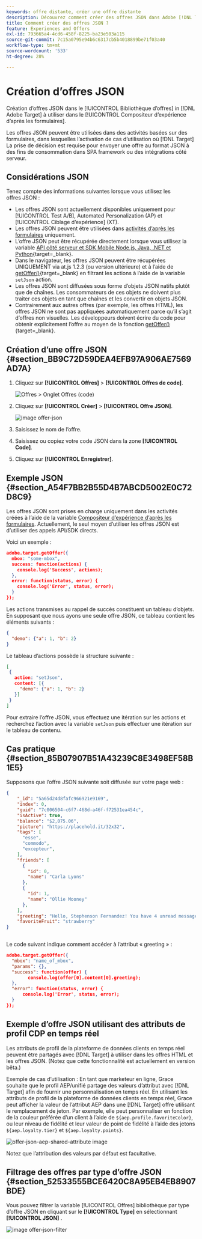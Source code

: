```yaml
---
keywords: offre distante, créer une offre distante
description: Découvrez comment créer des offres JSON dans Adobe [!DNL Target] à utiliser dans le compositeur d’expérience d’après les formulaires.
title: Comment créer des offres JSON ?
feature: Experiences and Offers
exl-id: 793665a4-4cd6-458f-8225-ba23e503a115
source-git-commit: 7c15a0795e94b6c6317cb5b4018899be71f03a40
workflow-type: tm+mt
source-wordcount: '533'
ht-degree: 28%

---
```


# Création d’offres JSON

Création d’offres JSON dans le [!UICONTROL Bibliothèque d’offres] in [!DNL Adobe Target] à utiliser dans le [!UICONTROL Compositeur d’expérience d’après les formulaires].

Les offres JSON peuvent être utilisées dans des activités basées sur des formulaires, dans lesquelles l’activation de cas d’utilisation où [!DNL Target] La prise de décision est requise pour envoyer une offre au format JSON à des fins de consommation dans SPA framework ou des intégrations côté serveur.

## Considérations JSON

Tenez compte des informations suivantes lorsque vous utilisez les offres JSON :

* Les offres JSON sont actuellement disponibles uniquement pour [!UICONTROL Test A/B], Automated Personalization (AP) et [!UICONTROL Ciblage d’expérience] (XT).
* Les offres JSON peuvent être utilisées dans [activités d’après les formulaires](/help/main/c-experiences/form-experience-composer.md) uniquement.
* L’offre JSON peut être récupérée directement lorsque vous utilisez la variable [API côté serveur et SDK Mobile Node.js, Java, .NET et Python](https://experienceleague.corp.adobe.com/docs/target-dev/developer/server-side/server-side-overview.html){target=_blank}.
* Dans le navigateur, les offres JSON peuvent être récupérées UNIQUEMENT via at.js 1.2.3 (ou version ultérieure) et à l’aide de [getOffer()](https://experienceleague.corp.adobe.com/docs/target-dev/developer/client-side/at-js-implementation/functions-overview/adobe-target-getoffer.html){target=_blank} en filtrant les actions à l’aide de la variable `setJson` action.
* Les offres JSON sont diffusées sous forme d’objets JSON natifs plutôt que de chaînes. Les consommateurs de ces objets ne doivent plus traiter ces objets en tant que chaînes et les convertir en objets JSON.
* Contrairement aux autres offres (par exemple, les offres HTML), les offres JSON ne sont pas appliquées automatiquement parce qu’il s’agit d’offres non visuelles. Les développeurs doivent écrire du code pour obtenir explicitement l’offre au moyen de la fonction [getOffer()](https://experienceleague.corp.adobe.com/docs/target-dev/developer/client-side/at-js-implementation/functions-overview/adobe-target-getoffer.html){target=_blank}.

## Création d’une offre JSON {#section_BB9C72D59DEA4EFB97A906AE7569AD7A}

1. Cliquez sur **[!UICONTROL Offres]** > **[!UICONTROL Offres de code]**.

   ![Offres > Onglet Offres (code)](/help/main/c-experiences/c-manage-content/assets/code-offers-tab.png)

1. Cliquez sur **[!UICONTROL Créer]** > **[!UICONTROL Offre JSON]**.

   ![image offer-json](assets/offer-json.png)

1. Saisissez le nom de l’offre.
1. Saisissez ou copiez votre code JSON dans la zone **[!UICONTROL Code]**.
1. Cliquez sur **[!UICONTROL Enregistrer]**.

## Exemple JSON {#section_A54F7BB2B55D4B7ABCD5002E0C72D8C9}

Les offres JSON sont prises en charge uniquement dans les activités créées à l’aide de la variable [Compositeur d’expérience d’après les formulaires](/help/main/c-experiences/form-experience-composer.md). Actuellement, le seul moyen d’utiliser les offres JSON est d’utiliser des appels API/SDK directs.

Voici un exemple :

```json
adobe.target.getOffer({ 
  mbox: "some-mbox", 
  success: function(actions) { 
    console.log('Success', actions); 
  }, 
  error: function(status, error) { 
    console.log('Error', status, error); 
  } 
});
```

Les actions transmises au rappel de succès constituent un tableau d’objets. En supposant que nous ayons une seule offre JSON, ce tableau contient les éléments suivants :

```json
{ 
  "demo": {"a": 1, "b": 2} 
}
```

Le tableau d’actions possède la structure suivante :

```json
[ 
 { 
   action: "setJson", 
   content: [{ 
     "demo": {"a": 1, "b": 2} 
   }] 
 }  
]
```

Pour extraire l’offre JSON, vous effectuez une itération sur les actions et recherchez l’action avec la variable `setJson` puis effectuer une itération sur le tableau de contenu.

## Cas pratique {#section_85B07907B51A43239C8E3498EF58B1E5}

Supposons que l’offre JSON suivante soit diffusée sur votre page web :

```json
{ 
    "_id": "5a65d24d8fafc966921e9169", 
    "index": 0, 
    "guid": "7c006504-c6f7-468d-a46f-f72531ea454c", 
    "isActive": true, 
    "balance": "$2,075.06", 
    "picture": "https://placehold.it/32x32", 
    "tags": [ 
      "esse", 
      "commodo", 
      "excepteur", 
    ], 
    "friends": [ 
      { 
        "id": 0, 
        "name": "Carla Lyons" 
      }, 
      { 
        "id": 1, 
        "name": "Ollie Mooney" 
      }, 
    ], 
    "greeting": "Hello, Stephenson Fernandez! You have 4 unread messages.", 
    "favoriteFruit": "strawberry" 
} 
  
```

Le code suivant indique comment accéder à l’attribut « greeting » :

```json
adobe.target.getOffer({   
  "mbox": "name_of_mbox", 
  "params": {}, 
  "success": function(offer) {           
        console.log(offer[0].content[0].greeting); 
  },   
  "error": function(status, error) {           
      console.log('Error', status, error); 
  } 
});
```

## Exemple d’offre JSON utilisant des attributs de profil CDP en temps réel

Les attributs de profil de la plateforme de données clients en temps réel peuvent être partagés avec [!DNL Target] à utiliser dans les offres HTML et les offres JSON. (Notez que cette fonctionnalité est actuellement en version bêta.)

Exemple de cas d’utilisation : En tant que marketeur en ligne, Grace souhaite que le profil AEP/unifié partage des valeurs d’attribut avec [!DNL Target] afin de fournir une personnalisation en temps réel. En utilisant les attributs de profil de la plateforme de données clients en temps réel, Grace peut afficher la valeur de l’attribut AEP dans une [!DNL Target] offre utilisant le remplacement de jeton. Par exemple, elle peut personnaliser en fonction de la couleur préférée d’un client à l’aide de `${aep.profile.favoriteColor}`, ou leur niveau de fidélité et leur valeur de point de fidélité à l’aide des jetons `${aep.loyalty.tier}` et `${aep.loyalty.points}`.

![offer-json-aep-shared-attribute image](assets/offer-json-aep-shared-attribute.png)

Notez que l’attribution des valeurs par défaut est facultative.

## Filtrage des offres par type d’offre JSON {#section_52533555BCE6420C8A95EB4EB8907BDE}

Vous pouvez filtrer la variable [!UICONTROL Offres] bibliothèque par type d’offre JSON en cliquant sur le **[!UICONTROL Type]** en sélectionnant **[!UICONTROL JSON]** .

![image offer-json-filter](assets/offer-json-filter.png)
